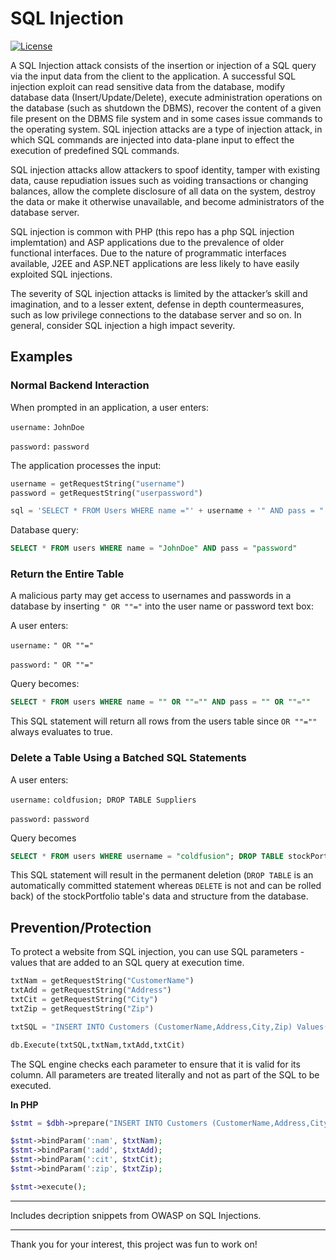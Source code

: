 # SQL Injection

[![License](https://img.shields.io/github/license/adamalston/SQL-Injection?color=critical)](LICENSE)

A SQL Injection attack consists of the insertion or injection of a SQL query via the input data from the client to the application. A successful SQL injection exploit can read sensitive data from the database, modify database data (Insert/Update/Delete), execute administration operations on the database (such as shutdown the DBMS), recover the content of a given file present on the DBMS file system and in some cases issue commands to the operating system. SQL injection attacks are a type of injection attack, in which SQL commands are injected into data-plane input to effect the execution of predefined SQL commands.

SQL injection attacks allow attackers to spoof identity, tamper with existing data, cause repudiation issues such as voiding transactions or changing balances, allow the complete disclosure of all data on the system, destroy the data or make it otherwise unavailable, and become administrators of the database server.

SQL injection is common with PHP (this repo has a php SQL injection implemtation) and ASP applications due to the prevalence of older functional interfaces. Due to the nature of programmatic interfaces available, J2EE and <span>ASP.NET</span> applications are less likely to have easily exploited SQL injections.

The severity of SQL injection attacks is limited by the attacker’s skill and imagination, and to a lesser extent, defense in depth countermeasures, such as low privilege connections to the database server and so on. In general, consider SQL injection a high impact severity.

## Examples
### Normal Backend Interaction

When prompted in an application, a user enters:

`username:` `JohnDoe`

`password:` `password`

The application processes the input:
```python
username = getRequestString("username")
password = getRequestString("userpassword")

sql = 'SELECT * FROM Users WHERE name ="' + username + '" AND pass = "' + password + '"'
```

Database query:

```sql
SELECT * FROM users WHERE name = "JohnDoe" AND pass = "password"
```

### Return the Entire Table

A malicious party may get access to usernames and passwords in a database by inserting `" OR ""="` into the user name or password text box:

A user enters:

`username:` `" OR ""="`

`password:` `" OR ""="`

Query becomes:

```SQL 
SELECT * FROM users WHERE name = "" OR ""="" AND pass = "" OR ""=""
```

This SQL statement will return all rows from the users table since `OR ""=""` always evaluates to true.

### Delete a Table Using a Batched SQL Statements

A user enters:

`username:` `coldfusion; DROP TABLE Suppliers`

`password:` `password`

Query becomes
```sql
SELECT * FROM users WHERE username = "coldfusion"; DROP TABLE stockPortfolio;
```

This SQL statement will result in the permanent deletion (`DROP TABLE` is an automatically committed statement whereas `DELETE` is not and can be rolled back) of the stockPortfolio table's data and structure from the database.

## Prevention/Protection

To protect a website from SQL injection, you can use SQL parameters - values that are added to an SQL query at execution time.

```python
txtNam = getRequestString("CustomerName")
txtAdd = getRequestString("Address")
txtCit = getRequestString("City")
txtZip = getRequestString("Zip")

txtSQL = "INSERT INTO Customers (CustomerName,Address,City,Zip) Values(@0,@1,@2,@3)"

db.Execute(txtSQL,txtNam,txtAdd,txtCit)
```

The SQL engine checks each parameter to ensure that it is valid for its column. All parameters are treated literally and not as part of the SQL to be executed.

**In PHP**

```php
$stmt = $dbh->prepare("INSERT INTO Customers (CustomerName,Address,City,Zip) VALUES (:nam, :add, :cit, :zip)");

$stmt->bindParam(':nam', $txtNam);
$stmt->bindParam(':add', $txtAdd);
$stmt->bindParam(':cit', $txtCit);
$stmt->bindParam(':zip', $txtZip);

$stmt->execute();
```

---

Includes decription snippets from OWASP on SQL Injections.

---

Thank you for your interest, this project was fun to work on!
